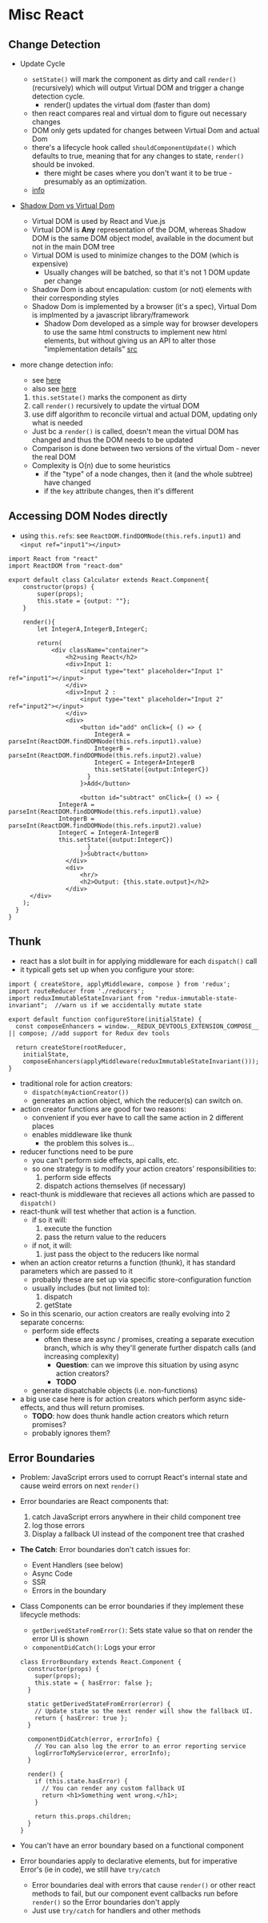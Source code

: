 Misc React
================================

## Change Detection

- Update Cycle
  - `setState()`  will mark the component as dirty and call `render()` (recursively) which will output Virtual DOM and trigger a change detection cycle.
    - render() updates the virtual dom (faster than dom)
  - then react compares real and virtual dom to figure out necessary changes
  - DOM only gets updated for changes between Virtual Dom and actual Dom
  - there's a lifecycle hook called `shouldComponentUpdate()` which defaults to true, meaning that for any changes to state, `render()` should be invoked.
    - there might be cases where you don't want it to be true - presumably as an optimization.
  - [info](https://stackoverflow.com/questions/24718709/reactjs-does-render-get-called-any-time-setstate-is-called)
  
- [Shadow Dom vs Virtual Dom](https://vuejsfeed.com/blog/learn-the-differences-between-shadow-dom-and-virtual-dom)  
    - Virtual DOM is used by React and Vue.js
    - Virtual DOM is **Any** representation of the DOM, whereas Shadow DOM is the same DOM object model, available in the document but not in the main DOM tree
    - Virtual DOM is used to minimize changes to the DOM (which is expensive)
      - Usually changes will be batched, so that it's not 1 DOM update per change
    - Shadow Dom is about encapulation: custom (or not) elements with their corresponding styles
    - Shadow Dom is implemented by a browser (it's a spec), Virtual Dom is implmented by a javascript library/framework
      - Shadow Dom developed as a simple way for browser developers to use the same html constructs to implement new html elements, but without giving us an API to alter those "implementation details" [src](https://glazkov.com/2011/01/14/what-the-heck-is-shadow-dom/)

- more change detection info:
  - see [here](https://medium.com/@gethylgeorge/how-virtual-dom-and-diffing-works-in-react-6fc805f9f84e)  
  - also see [here](https://reactjs.org/docs/reconciliation.html)
  1. `this.setState()` marks the component as dirty
  2. call `render()` recursively to update the virtual DOM
  3. use diff algorithm to reconcile virtual and actual DOM, updating only what is needed
  - Just bc a `render()` is called, doesn't mean the virtual DOM has changed and thus the DOM needs to be updated
  - Comparison is done between two versions of the virtual Dom - never the real DOM
  - Complexity is O(n) due to some heuristics
    - if the "type" of a node changes, then it (and the whole subtree) have changed
    - if the `key` attribute changes, then it's different

## Accessing DOM Nodes directly

- using `this.refs`: see `ReactDOM.findDOMNode(this.refs.input1)` and `<input ref="input1"></input>`

```(jsx)
import React from "react"
import ReactDOM from "react-dom"

export default class Calculator extends React.Component{
	constructor(props) {
		super(props);
		this.state = {output: ""};
	}

	render(){
		let IntegerA,IntegerB,IntegerC;
		
		return(
			<div className="container">						
				<h2>using React</h2>
				<div>Input 1: 
					<input type="text" placeholder="Input 1" ref="input1"></input>
				</div>
				<div>Input 2 :
					<input type="text" placeholder="Input 2" ref="input2"></input>
				</div>
				<div>
					<button id="add" onClick={ () => {
						IntegerA = parseInt(ReactDOM.findDOMNode(this.refs.input1).value)
						IntegerB = parseInt(ReactDOM.findDOMNode(this.refs.input2).value)
						IntegerC = IntegerA+IntegerB
						this.setState({output:IntegerC})
					  }
					}>Add</button>
					
					<button id="subtract" onClick={ () => {
              IntegerA = parseInt(ReactDOM.findDOMNode(this.refs.input1).value)
              IntegerB = parseInt(ReactDOM.findDOMNode(this.refs.input2).value)
              IntegerC = IntegerA-IntegerB
              this.setState({output:IntegerC})
					  }
					}>Subtract</button>
				</div>
				<div>
					<hr/>
					<h2>Output: {this.state.output}</h2>
				</div>
      </div>
    );
  }
}
```

## Thunk
- react has a slot built in for applying middleware for each `dispatch()` call
- it typicall gets set up when you configure your store:

```(javascript)
import { createStore, applyMiddleware, compose } from 'redux';
import routeReducer from './reducers';
import reduxImmutableStateInvariant from "redux-immutable-state-invariant";  //warn us if we accidentally mutate state

export default function configureStore(initialState) {
  const composeEnhancers = window.__REDUX_DEVTOOLS_EXTENSION_COMPOSE__ || compose; //add support for Redux dev tools

  return createStore(rootReducer, 
    initialState, 
    composeEnhancers(applyMiddleware(reduxImmutableStateInvariant()));
}
```

- traditional role for action creators: 
  - `dispatch(myActionCreator())` 
  - generates an action object, which the reducer(s) can switch on.
- action creator functions are good for two reasons:
  - convenient if you ever have to call the same action in 2 different places 
  - enables middleware like thunk
    - the problem this solves is...
- reducer functions need to be pure
  - you can't perform side effects, api calls, etc.
  - so one strategy is to modify your action creators' responsibilities to:
    1. perform side effects
    2. dispatch actions themselves (if necessary)
- react-thunk is middleware that recieves all actions which are passed to `dispatch()`
- react-thunk will test whether that action is a function.  
  - if so it will:
    1. execute the function
    2. pass the return value to the reducers
  - if not, it will:
    1. just pass the object to the reducers like normal
- when an action creator returns a function (thunk), it has standard parameters which are passed to it 
  - probably these are set up via specific store-configuration function
  - usually includes (but not limited to): 
    1. dispatch
    2. getState
- So in this scenario, our action creators are really evolving into 2 separate concerns:
  - perform side effects
    - often these are async / promises, creating a separate execution branch, which is why they'll generate further dispatch calls (and increasing complexity)
      - **Question**:  can we improve this situation by using async action creators?
      - **TODO**
  - generate dispatchable objects (i.e. non-functions)  
- a big use case here is for action creators which perform async side-effects, and thus will return promises.
  - **TODO**: how does thunk handle action creators which return promises?
  - probably ignores them?


## Error Boundaries
- Problem: JavaScript errors used to corrupt React's internal state and cause weird errors on next `render()`
- Error boundaries are React components that:
  1. catch JavaScript errors anywhere in their child component tree
  2. log those errors
  3. Display a fallback UI instead of the component tree that crashed
- **The Catch**: Error boundaries don't catch issues for:
  - Event Handlers (see below)
  - Async Code
  - SSR
  - Errors in the boundary
- Class Components can be error boundaries if they implement these lifecycle methods:
  - `getDerivedStateFromError()`: Sets state value so that on render the error UI is shown
  - `componentDidCatch()`: Logs your error

  ```(jsx)
  class ErrorBoundary extends React.Component {
    constructor(props) {
      super(props);
      this.state = { hasError: false };
    }

    static getDerivedStateFromError(error) {
      // Update state so the next render will show the fallback UI.
      return { hasError: true };
    }

    componentDidCatch(error, errorInfo) {
      // You can also log the error to an error reporting service
      logErrorToMyService(error, errorInfo);
    }

    render() {
      if (this.state.hasError) {
        // You can render any custom fallback UI
        return <h1>Something went wrong.</h1>;
      }

      return this.props.children; 
    }
  }
  ```

- You can't have an error boundary based on a functional component
- Error boundaries apply to declarative elements, but for imperative Error's (ie in code), we still have `try/catch`
  - Error boundaries deal with errors that cause `render()` or other react methods to fail, but our component event callbacks run before `render()` so the Error boundaries don't apply
  - Just use `try/catch` for handlers and other methods